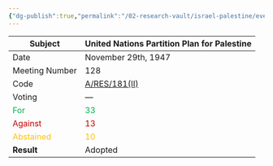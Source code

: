 ```yaml
---
{"dg-publish":true,"permalink":"/02-research-vault/israel-palestine/events/1947-un-partition-plan/","created":"2025-08-20T15:59:49.703-04:00","updated":"2025-09-02T22:54:35.641-04:00"}
---
```


| **Subject**                                           | United Nations Partition Plan for Palestine           |
| ----------------------------------------------------- | ----------------------------------------------------- |
| Date                                                  | November 29th, 1947                                   |
| Meeting Number                                        | 128                                                   |
| Code                                                  | [A/RES/181(II)]((https://undocs.org/A/RES/181\(II\))) |
| Voting                                                | —                                                     |
| <span style="color:rgb(0, 176, 80)">For</span>        | <span style="color:rgb(0, 176, 80)">33</span>         |
| <span style="color:rgb(192, 0, 0)">Against</span>     | <span style="color:rgb(192, 0, 0)">13</span>          |
| <span style="color:rgb(255, 192, 0)">Abstained</span> | <span style="color:rgb(255, 192, 0)">10</span>        |
| **Result**                                            | Adopted                                               |
